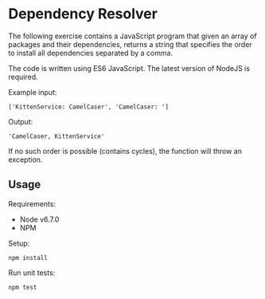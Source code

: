 # Dependency Resolver
The following exercise contains a JavaScript program that given an array
of packages and their dependencies, returns a string that specifies the
order to install all dependencies separated by a comma.

The code is written using ES6 JavaScript. The latest version of NodeJS is required.

Example input:
```
['KittenService: CamelCaser', 'CamelCaser: ']
```

Output:
```
'CamelCaser, KittenService'
```

If no such order is possible (contains cycles), the function will throw an exception.

## Usage
Requirements:
- Node v6.7.0
- NPM

Setup:
```
npm install
```

Run unit tests:
```
npm test
```

